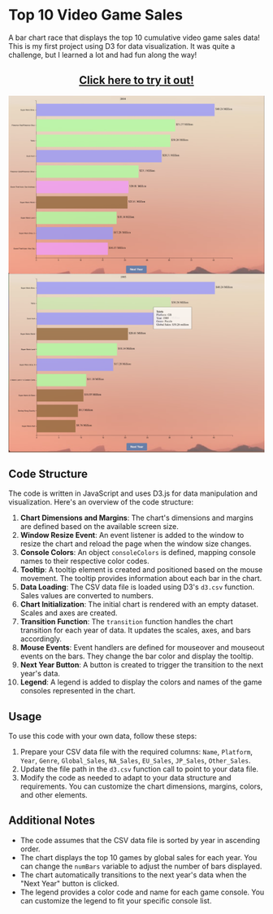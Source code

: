 # Top 10 Video Game Sales

A bar chart race that displays the top 10 cumulative video game sales data! This is my first project using D3 for data visualization. It was quite a challenge, but I learned a lot and had fun along the way!

<h2 align="center"><a href="https://andrew32a.github.io/ACS-4310-d3-video-game-sales/">Click here to try it out!</a></h3>

<img src="https://github.com/Andrew32A/ACS-4310-d3-video-game-sales/blob/main/images/screenshot1.png" align="center">
<img src="https://github.com/Andrew32A/ACS-4310-d3-video-game-sales/blob/main/images/screenshot2.png" align="center">

## Code Structure

The code is written in JavaScript and uses D3.js for data manipulation and visualization. Here's an overview of the code structure:

1. **Chart Dimensions and Margins**: The chart's dimensions and margins are defined based on the available screen size.
2. **Window Resize Event**: An event listener is added to the window to resize the chart and reload the page when the window size changes.
3. **Console Colors**: An object `consoleColors` is defined, mapping console names to their respective color codes.
4. **Tooltip**: A tooltip element is created and positioned based on the mouse movement. The tooltip provides information about each bar in the chart.
5. **Data Loading**: The CSV data file is loaded using D3's `d3.csv` function. Sales values are converted to numbers.
6. **Chart Initialization**: The initial chart is rendered with an empty dataset. Scales and axes are created.
7. **Transition Function**: The `transition` function handles the chart transition for each year of data. It updates the scales, axes, and bars accordingly.
8. **Mouse Events**: Event handlers are defined for mouseover and mouseout events on the bars. They change the bar color and display the tooltip.
9. **Next Year Button**: A button is created to trigger the transition to the next year's data.
10. **Legend**: A legend is added to display the colors and names of the game consoles represented in the chart.

## Usage

To use this code with your own data, follow these steps:

1. Prepare your CSV data file with the required columns: `Name`, `Platform`, `Year`, `Genre`, `Global_Sales`, `NA_Sales`, `EU_Sales`, `JP_Sales`, `Other_Sales`.
2. Update the file path in the `d3.csv` function call to point to your data file.
3. Modify the code as needed to adapt to your data structure and requirements. You can customize the chart dimensions, margins, colors, and other elements.

## Additional Notes

- The code assumes that the CSV data file is sorted by year in ascending order.
- The chart displays the top 10 games by global sales for each year. You can change the `numBars` variable to adjust the number of bars displayed.
- The chart automatically transitions to the next year's data when the "Next Year" button is clicked.
- The legend provides a color code and name for each game console. You can customize the legend to fit your specific console list.
